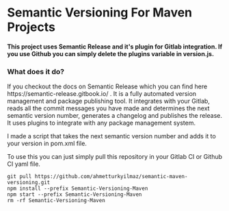 
<h1>Semantic Versioning For Maven Projects</h1>

<h4>This project uses Semantic Release and it's plugin for Gitlab integration. If you use Github you can simply delete the plugins variable in version.js.</h4>

<h3>What does it do?</h3>
<p> If you checkout the docs on Semantic Release which you can find here https://semantic-release.gitbook.io/ . It is a fully automated version management and package publishing tool.
It integrates with your Gitlab, reads all the commit messages you have made and determines the next semantic version number, generates a changelog and publishes the release.
It uses plugins to integrate with any package management system. </p>

<p> I made a script that takes the next semantic version number and adds it to your version in pom.xml file. </p>

<p>To use this you can just simply pull this repository in your Gitlab CI or Github CI yaml file. </p>
<code>git pull https://github.com/ahmetturkyilmaz/semantic-maven-versioning.git</code> 
</br>
<code>npm install --prefix Semantic-Versioning-Maven</code> 
</br>
<code>npm start --prefix Semantic-Versioning-Maven</code>
</br>
<code>rm -rf Semantic-Versioning-Maven</code>
